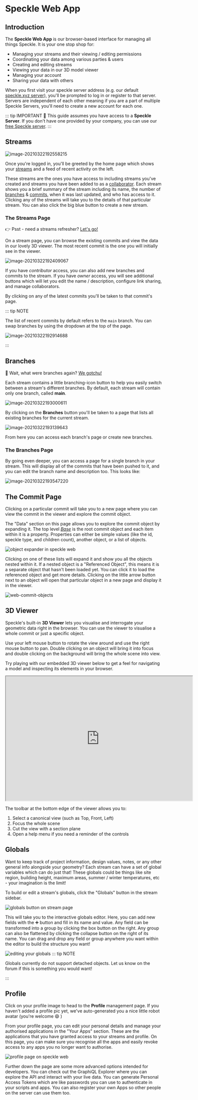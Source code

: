 # Speckle Web App

## Introduction

The **Speckle Web App** is our browser-based interface for managing all things Speckle. It is your one stop shop for:

- Managing your streams and their viewing / editing permissions
- Coordinating your data among various parties & users 
- Creating and editing streams
- Viewing your data in our 3D model viewer
- Managing your account
- Sharing your data with others

When you first visit your speckle server address (e.g. our default [speckle.xyz server](https://speckle.xyz)), you'll be prompted to log in or register to that server. Servers are independent of each other meaning if you are a part of multiple Speckle Servers, you'll need to create a new account for each one.

::: tip IMPORTANT 🙌
This guide assumes you have access to a **Speckle Server**.
If you don't have one provided by your company, you can use our [free Speckle server](https://speckle.systems/getstarted/).
:::

## Streams

![image-20210322192558215](./img/web/image-20210322192558215.png)

Once you're logged in, you'll be greeted by the home page which shows your [streams](/user/concepts.html#what-are-streams) and a feed of recent activity on the left.

These streams are the ones you have access to including streams you've created and streams you have been added to as a [collaborator](/user/concepts.html#who-can-i-share-them-with). Each stream shows you a brief summary of the stream including its name, the number of [branches](/user/concepts.html#branches) & [commits](/user/concepts.html#commits), when it was last updated, and who has access to it. Clicking any of the streams will take you to the details of that particular stream. You can also click the big blue button to create a new stream.

### The Streams Page

👉 Psst - need a streams refresher? [Let's go!](/user/concepts.html#what-are-streams)

On a stream page, you can browse the existing commits and view the data in our lovely 3D viewer. The most recent commit is the one you will initially see in the viewer. 

![image-20210322192409067](./img/web/image-20210322192409067.png)

If you have _contributor_ access, you can also add new branches and commits to the stream. If you have _owner_ access, you will see additional buttons which will let you edit the name / description, configure link sharing, and manage collaborators.

By clicking on any of the latest commits you'll be taken to that commit's page.

::: tip NOTE

The list of recent commits by default refers to the `main` branch. You can swap branches by using the dropdown at the top of the page.

![image-20210322192914688](./img/web/image-20210322192914688.png)

:::

## Branches

🤔  Wait, what were branches again? [We gotchu!](/user/concepts.html#what-are-branches)

Each stream contains a little branching-icon button to help you easily switch between a stream's different branches. By default, each stream will contain only one branch, called **main**.

![image-20210322193000611](./img/web/image-20210322193000611.png)

By clicking on the **Branches** button you'll be taken to a page that lists all existing branches for the current stream.

![image-20210322193139643](./img/web/image-20210322193139643.png)

From here you can access each branch's page or create new branches.

### The Branches Page

By going even deeper, you can access a page for a single branch in your stream. This will display all of the commits that have been pushed to it, and you can edit the branch name and description too. This looks like:

![image-20210322193547220](./img/web/image-20210322193547220.png)

## The Commit Page

Clicking on a particular commit will take you to a new page where you can view the commit in the viewer and explore the commit object.

The "Data" section on this page allows you to explore the commit object by expanding it. The top level [_Base_](/user/concepts.html#the-base-object) is the root commit object and each item within it is a property. Properties can either be simple values (like the id, speckle type, and children count), another object, or a list of objects.

![object expander in speckle web](https://user-images.githubusercontent.com/7717434/107505427-955a7f80-6b94-11eb-8624-b6c694a568b4.png)

Clicking on one of these lists will expand it and show you all the objects nested within it. If a nested object is a "Referenced Object", this means it is a separate object that hasn't been loaded yet. You can click it to load the referenced object and get more details. Clicking on the little arrow button next to an object will open that particular object in a new page and display it in the viewer.

![web-commit-objects](https://user-images.githubusercontent.com/7717434/107504494-4b24ce80-6b93-11eb-8a4d-1895d55c32e0.gif)

## 3D Viewer

Speckle's built-in **3D Viewer** lets you visualise and interrogate your geometric data right in the browser. You can use the viewer to visualise a whole commit or just a specific object.

Use your left mouse button to rotate the view around and use the right mouse button to pan. Double clicking on an object will bring it into focus and double clicking on the background will bring the whole scene into view.

Try playing with our embedded 3D viewer below to get a feel for navigating a model and inspecting its elements in your browser.

<iframe src="https://speckle.xyz/embed?stream=a632e7a784&branch=roof" width=600 height=400></iframe>

The toolbar at the bottom edge of the viewer allows you to:
1. Select a canonical view (such as Top, Front, Left)
2. Focus the whole scene
3. Cut the view with a section plane
4. Open a help menu if you need a reminder of the controls

## Globals

Want to keep track of project information, design values, notes, or any other general info alongside your geometry? Each stream can have a set of global variables which can do just that! These globals could be things like site region, building height, maximum areas, summer / winter temperatures, etc - your imagination is the limit!

To build or edit a stream's globals, click the "Globals" button in the stream sidebar.

![globals button on stream page](./img/web/globals-button.png)

This will take you to the interactive globals editor. Here, you can add new fields with the ➕ button and fill in its name and value. Any field can be transformed into a group by clicking the box button on the right. Any group can also be flattened by clicking the collapse button on the right of its name. You can drag and drop any field or group anywhere you want within the editor to build the structure you want!

![editing your globals](./img/web/globals-info.png)
::: tip NOTE 

Globals currently do not support detached objects. Let us know on the forum if this is something you would want!

:::

## Profile

Click on your profile image to head to the **Profile** management page. If you haven't added a profile pic yet, we've auto-generated you a nice little robot avatar (you're welcome :smile: ) 

From your profile page, you can edit your personal details and manage your authorised applications in the "Your Apps" section. These are the applications that you have granted access to your streams and profile. On this page, you can make sure you recognise all the apps and easily revoke access to any apps you no longer want to authorise.

![profile page on speckle web](https://user-images.githubusercontent.com/7717434/107490504-e14ff900-6b81-11eb-9fe5-2ae7297090f9.png)

Further down the page are some more advanced options intended for developers. You can check out the GraphiQL Explorer where you can explore the API and interact with your live data. You can generate Personal Access Tokens which are like passwords you can use to authenticate in your scripts and apps. You can also register your own Apps so other people on the server can use them too.

